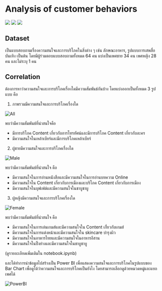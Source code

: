 # Analysis of customer behaviors
[![](https://img.shields.io/badge/-Survey-blue)](#) [![](https://img.shields.io/badge/-Correlation-blue)](#) [![](https://img.shields.io/badge/-Power--BI-blue)](#)

## Dataset
เป็นแบบสอบถามเรื่องความสนใจและการบริโภคในสิ่งต่าง ๆ เช่น ลักษณะอาหาร, รูปแบบการเสพสื่อบันเทิง เป็นต้น โดยมีผู้ร่วมตอบแบบสอบถามทั้งหมด 64 คน แบ่งเป็นเพศชาย 34 คน เพศหญิง 28 คน และไม่ระบุ 1 คน

## Correlation
ต้องการหาว่าความสนใจและการบริโภคเรื่องใดมีความสัมพันธ์กันบ้าง โดยแบ่งออกเป็นทั้งหมด 3 รูปแบบ คือ

1. ภาพรวมมีความสนใจและการบริโภคเรื่องใด

![All](./images/All.JPG)

พบว่ามีความสัมพันธ์ที่น่าสนใจคือ
- มีการบริโภค Content เกี่ยวกับการโทรทัศน์และมีการบริโภค Content เกี่ยวกับละคร
- มีความสนใจในเหล้าเบียร์และมีการบริโภคเหล้าเบียร์

2. ผู้ชายมีความสนใจและการบริโภคเรื่องใด

![Male](./images/Male.JPG)

พบว่ามีความสัมพันธ์ที่น่าสนใจ คือ
- มีความสนใจในการอ่านหนังสือและมีความสนใจในการอ่านบทความ Online
- มีความสนใจใน Content เกี่ยวกับการเมืองและบริโภค Content เกี่ยวกับการเมือง
- มีความสนใจในบุฟเฟต์และมีความสนใจในชาบูชาบู

3. ผู้หญิงมีความสนใจและการบริโภคเรื่องใด

![Female](./images/Female.JPG)

พบว่ามีความสัมพันธ์ที่น่าสนใจ คือ
- มีความสนใจในการเล่นเกมส์และมีความสนใจใน Content เกี่่ยวกับเกมส์
- มีความสนใจในการแต่งหน้าและมีความสนใจใน skincare บำรุงผิว
- มีความสนใจในอาหารไทยและมีความสนใจในอาหารอีสาน
- มีความสนใจในปิ้งย่างและมีความสนใจในชาบูชาบู

(ดูรายละเอียดเพิ่มเติมใน notebook.ipynb)

และได้ทำการนำข้อมูลไปสร้างเป็น Power BI เพื่อแสดงความสนใจและการบริโภคในรูปแบบของ Bar Chart เพื่อดูได้ว่าความสนใจและการบริโภคเป็นยังไง โดยสามารถเลือกดูด้วยหมวดหมู่และแยกเพศได้

![PowerBI](./images/PowerBI.JPG)
